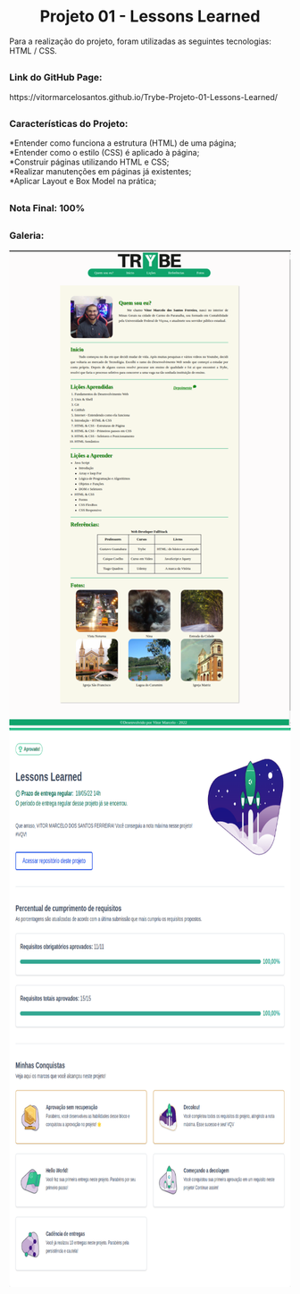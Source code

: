<h1 align="center">Projeto 01 - Lessons Learned</h1>

<div>
  Para a realização do projeto, foram utilizadas as seguintes tecnologias: HTML / CSS.
</div>

##

<div>
  <h3>Link do GitHub Page:</h3> https://vitormarcelosantos.github.io/Trybe-Projeto-01-Lessons-Learned/
</div>

##

<div>
  <h3>Características do Projeto:</h3>
  *Entender como funciona a estrutura (HTML) de uma página;<br/>
  *Entender como o estilo (CSS) é aplicado à página;<br/>
  *Construir páginas utilizando HTML e CSS;<br/>
  *Realizar manutenções em páginas já existentes;<br/>
  *Aplicar Layout e Box Model na prática;
</div>

##

<div>
  <h3>Nota Final: 100%</h3>
</div>

##

<h3>Galeria:</h3>
<img src="https://github.com/VitorMarceloSantos/Trybe-Projeto-01-Lessons-Learned/blob/main/Apresentacao-Projeto-01.png" title="Projeto - 01" alt="J"/></br>
<img src="https://github.com/VitorMarceloSantos/Trybe-Projeto-01-Lessons-Learned/blob/main/Resultado-Projeto-01.png" title="Projeto - 01" alt="J" width="1000" height="1000"/><br/>

##

